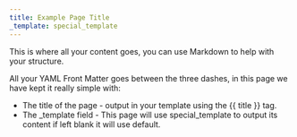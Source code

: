 ```yaml
---
title: Example Page Title
_template: special_template
---
```


This is where all your content goes, you can use Markdown to help with your structure.

All your YAML Front Matter goes between the three dashes, in this page we have kept it really simple with:

* The title of the page - output in your template using the {{ title }} tag.
* The _template field - This page will use special_template to output its content if left blank it will use default.
